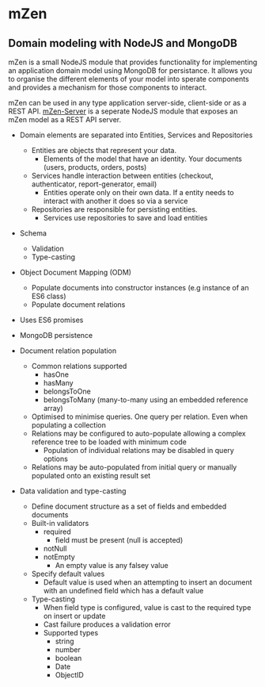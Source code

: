 # mZen
## Domain modeling with NodeJS and MongoDB 

mZen is a small NodeJS module that provides functionality for implementing an application domain model using MongoDB for persistance. It allows you to organise the different elements of your model into sperate components and provides a mechanism for those components to interact. 

mZen can be used in any type application server-side, client-side or as a REST API. [mZen-Server](https://github.com/kevin-foster/mZen-Server) is a seperate NodeJS module that exposes an mZen model as a REST API server.

- Domain elements are separated into Entities, Services and Repositories
  - Entities are objects that represent your data. 
    - Elements of the model that have an identity. Your documents (users, products, orders, posts)
  - Services handle interaction between entities (checkout, authenticator, report-generator, email)
    - Entities operate only on their own data. If a entity needs to interact with another it does so via a service
  - Repositories are responsible for persisting entities. 
    - Services use repositories to save and load entities
- Schema
  - Validation
  - Type-casting
- Object Document Mapping (ODM)
  - Populate documents into constructor instances (e.g instance of an ES6 class)
  - Populate document relations
- Uses ES6 promises

- MongoDB persistence
- Document relation population
  - Common relations supported
    - hasOne 
    - hasMany
    - belongsToOne
    - belongsToMany (many-to-many using an embedded reference array)
  - Optimised to minimise queries. One query per relation. Even when populating a collection
  - Relations may be configured to auto-populate allowing a complex reference tree to be loaded with minimum code
    - Population of individual relations may be disabled in query options 
  - Relations may be auto-populated from initial query or manually populated onto an existing result set

- Data validation and type-casting 
  - Define document structure as a set of fields and embedded documents 
  - Built-in validators
    - required 
      - field must be present (null is accepted)
    - notNull
    - notEmpty 
      - An empty value is any falsey value
  - Specify default values 
    - Default value is used when an attempting to insert an document with an undefined field which has a default value
  - Type-casting 
    - When field type is configured, value is cast to the required type on insert or update
    - Cast failure produces a validation error
    - Supported types
      - string
      - number
      - boolean
      - Date
      - ObjectID
